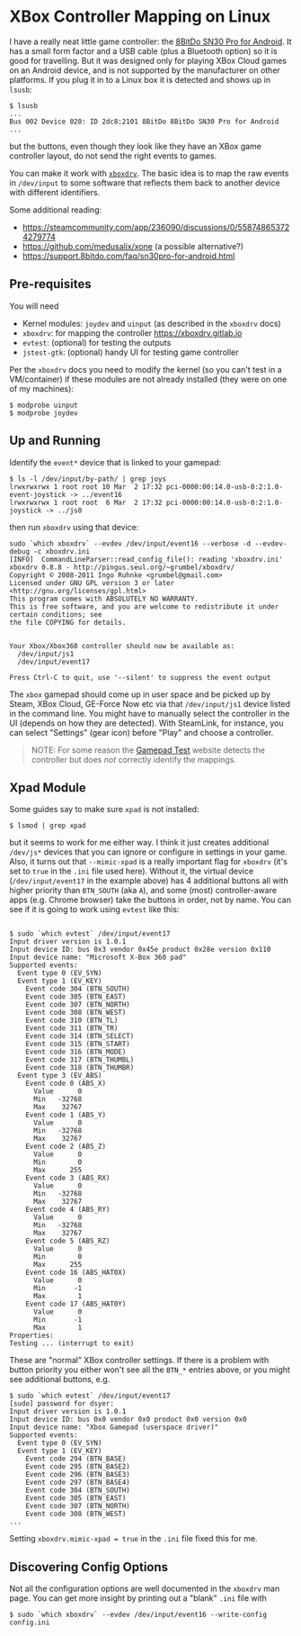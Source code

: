 # XBox Controller Mapping on Linux

I have a really neat little game controller: the [8BitDo SN30 Pro for Android](https://a.co/d/1IYg1G0). It has a small form factor and a USB cable (plus a Bluetooth option) so it is good for travelling. But it was designed only for playing XBox Cloud games on an Android device, and is not supported by the manufacturer on other platforms. If you plug it in to a Linux box it is detected and shows up in `lsusb`:

```
$ lsusb
...
Bus 002 Device 020: ID 2dc8:2101 8BitDo 8BitDo SN30 Pro for Android
...
```

but the buttons, even though they look like they have an XBox game controller layout, do not send the right events to games.

You can make it work with [`xboxdrv`](https://xboxdrv.gitlab.io/xboxdrv.html). The basic idea is to map the raw events in `/dev/input` to some software that reflects them back to another device with different identifiers.

Some additional reading:

* https://steamcommunity.com/app/236090/discussions/0/558748653724279774
* https://github.com/medusalix/xone (a possible alternative?)
* https://support.8bitdo.com/faq/sn30pro-for-android.html

## Pre-requisites

You will need

* Kernel modules: `joydev` and `uinput` (as described in the `xboxdrv` docs)
* `xboxdrv`: for mapping the controller https://xboxdrv.gitlab.io
* `evtest`: (optional) for testing the outputs
* `jstest-gtk`: (optional) handy UI for testing game controller

Per the `xboxdrv` docs you need to modify the kernel (so you can't test in a VM/container) if these modules are not already installed (they were on one of my machines):

```
$ modprobe uinput
$ modprobe joydev
```

## Up and Running

Identify the `event*` device that is linked to your gamepad:

```
$ ls -l /dev/input/by-path/ | grep joys
lrwxrwxrwx 1 root root 10 Mar  2 17:32 pci-0000:00:14.0-usb-0:2:1.0-event-joystick -> ../event16
lrwxrwxrwx 1 root root  6 Mar  2 17:32 pci-0000:00:14.0-usb-0:2:1.0-joystick -> ../js0
```

then run `xboxdrv` using that device:

```
sudo `which xboxdrv` --evdev /dev/input/event16 --verbose -d --evdev-debug -c xboxdrv.ini
[INFO]  CommandLineParser::read_config_file(): reading 'xboxdrv.ini'
xboxdrv 0.8.8 - http://pingus.seul.org/~grumbel/xboxdrv/ 
Copyright © 2008-2011 Ingo Ruhnke <grumbel@gmail.com> 
Licensed under GNU GPL version 3 or later <http://gnu.org/licenses/gpl.html> 
This program comes with ABSOLUTELY NO WARRANTY. 
This is free software, and you are welcome to redistribute it under certain conditions; see 
the file COPYING for details. 


Your Xbox/Xbox360 controller should now be available as:
  /dev/input/js1
  /dev/input/event17

Press Ctrl-C to quit, use '--silent' to suppress the event output
```

The `xbox` gamepad should come up in user space and be picked up by Steam, XBox Cloud, GE-Force Now etc via that `/dev/input/js1` device listed in the command line. You might have to manually select the controller in the UI (depends on how they are detected). With SteamLink, for instance, you can select "Settings" (gear icon) before "Play" and choose a controller.

> NOTE: For some reason the [Gamepad Test](https://gamepadtest.com/) website detects the controller but does *not* correctly identify the mappings.

## Xpad Module

Some guides say to make sure `xpad` is not installed:

```
$ lsmod | grep xpad
```

but it seems to work for me either way. I think it just creates additional `/dev/js*` devices that you can ignore or configure in settings in your game. Also, it turns out that `--mimic-xpad` is a really important flag for `xboxdrv` (it's set to `true` in the `.ini` file used here). Without it, the virtual device (`/dev/input/event17` in the example above) has 4 additional buttons all with higher priority than `BTN_SOUTH` (aka `A`), and some (most) controller-aware apps (e.g. Chrome browser) take the buttons in order, not by name. You can see if it is going to work using `evtest` like this:

```

$ sudo `which evtest` /dev/input/event17
Input driver version is 1.0.1
Input device ID: bus 0x3 vendor 0x45e product 0x28e version 0x110
Input device name: "Microsoft X-Box 360 pad"
Supported events:
  Event type 0 (EV_SYN)
  Event type 1 (EV_KEY)
    Event code 304 (BTN_SOUTH)
    Event code 305 (BTN_EAST)
    Event code 307 (BTN_NORTH)
    Event code 308 (BTN_WEST)
    Event code 310 (BTN_TL)
    Event code 311 (BTN_TR)
    Event code 314 (BTN_SELECT)
    Event code 315 (BTN_START)
    Event code 316 (BTN_MODE)
    Event code 317 (BTN_THUMBL)
    Event code 318 (BTN_THUMBR)
  Event type 3 (EV_ABS)
    Event code 0 (ABS_X)
      Value      0
      Min   -32768
      Max    32767
    Event code 1 (ABS_Y)
      Value      0
      Min   -32768
      Max    32767
    Event code 2 (ABS_Z)
      Value      0
      Min        0
      Max      255
    Event code 3 (ABS_RX)
      Value      0
      Min   -32768
      Max    32767
    Event code 4 (ABS_RY)
      Value      0
      Min   -32768
      Max    32767
    Event code 5 (ABS_RZ)
      Value      0
      Min        0
      Max      255
    Event code 16 (ABS_HAT0X)
      Value      0
      Min       -1
      Max        1
    Event code 17 (ABS_HAT0Y)
      Value      0
      Min       -1
      Max        1
Properties:
Testing ... (interrupt to exit)
```

These are "normal" XBox controller settings. If there is a problem with button priority you either won't see all the `BTN_*` entries above, or you might see additional buttons, e.g.

```
$ sudo `which evtest` /dev/input/event17
[sudo] password for dsyer: 
Input driver version is 1.0.1
Input device ID: bus 0x0 vendor 0x0 product 0x0 version 0x0
Input device name: "Xbox Gamepad (userspace driver)"
Supported events:
  Event type 0 (EV_SYN)
  Event type 1 (EV_KEY)
    Event code 294 (BTN_BASE)
    Event code 295 (BTN_BASE2)
    Event code 296 (BTN_BASE3)
    Event code 297 (BTN_BASE4)
    Event code 304 (BTN_SOUTH)
    Event code 305 (BTN_EAST)
    Event code 307 (BTN_NORTH)
    Event code 308 (BTN_WEST)
...
```

Setting `xboxdrv.mimic-xpad = true` in the `.ini` file fixed this for me.

## Discovering Config Options

Not all the configuration options are well documented in the `xboxdrv` man page. You can get more insight by printing out a "blank" `.ini` file with

```
$ sudo `which xboxdrv` --evdev /dev/input/event16 --write-config config.ini
```